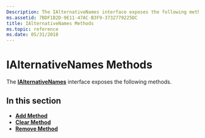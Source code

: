 ```yaml
---
Description: The IAlternativeNames interface exposes the following methods.
ms.assetid: 7BDF1B2D-9E11-47AC-B3F9-3732779225DC
title: IAlternativeNames Methods
ms.topic: reference
ms.date: 05/31/2018
---
```


# IAlternativeNames Methods

The [**IAlternativeNames**](/windows/desktop/api/CertEnroll/nn-certenroll-ialternativenames) interface exposes the following methods.

## In this section

-   [**Add Method**](/windows/desktop/api/CertEnroll/nf-certenroll-ialternativenames-add)
-   [**Clear Method**](/windows/desktop/api/CertEnroll/nf-certenroll-ialternativenames-clear)
-   [**Remove Method**](/windows/desktop/api/CertEnroll/nf-certenroll-ialternativenames-remove)

 

 




